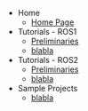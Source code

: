 <!-- _sidebar.md -->
* Home
  * [Home Page](README.md) <!--注意这里是相对路径-->
* Tutorials - ROS1
  * [Preliminaries](_source/ROS1/Preliminaries.md)
  * [blabla]()
* Tutorials - ROS2
  * [Preliminaries](_source/ROS2/Preliminaries.md)
  * [blabla]()
* Sample Projects
  * [blabla]()